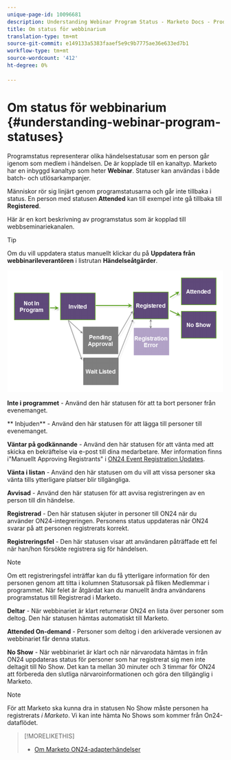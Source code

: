 ```yaml
---
unique-page-id: 10096681
description: Understanding Webinar Program Status - Marketo Docs - Produktdokumentation
title: Om status för webbinarium
translation-type: tm+mt
source-git-commit: e149133a5383faaef5e9c9b7775ae36e633ed7b1
workflow-type: tm+mt
source-wordcount: '412'
ht-degree: 0%

---
```



# Om status för webbinarium {#understanding-webinar-program-statuses}

Programstatus representerar olika händelsestatusar som en person går igenom som medlem i händelsen. De är kopplade till en kanaltyp. Marketo har en inbyggd kanaltyp som heter **Webinar**. Statuser kan användas i både batch- och utlösarkampanjer.

Människor rör sig linjärt genom programstatusarna och går inte tillbaka i status. En person med statusen **Attended** kan till exempel inte gå tillbaka till **Registered**.

Här är en kort beskrivning av programstatus som är kopplad till webbseminariekanalen.

>[!TIP]
>
>Om du vill uppdatera status manuellt klickar du på **Uppdatera från webbinarileverantören** i listrutan **Händelseåtgärder**.

![](assets/image2015-12-17-13-3a52-3a39.png)

**Inte i programmet**  - Använd den här statusen för att ta bort personer från evenemanget.

** Inbjuden** - Använd den här statusen för att lägga till personer till evenemanget.

**Väntar på godkännande**  - Använd den här statusen för att vänta med att skicka en bekräftelse via e-post till dina medarbetare. Mer information finns i&quot;Manuellt Approving Registrants&quot; i [ON24 Event Registration Updates](on24-event-registration-updates.md).

**Vänta i listan**  - Använd den här statusen om du vill att vissa personer ska vänta tills ytterligare platser blir tillgängliga.

**Avvisad**  - Använd den här statusen för att avvisa registreringen av en person till din händelse.

**Registrerad**  - Den här statusen skjuter in personer till ON24 när du använder ON24-integreringen. Personens status uppdateras när ON24 svarar på att personen registrerats korrekt.

**Registreringsfel**  - Den här statusen visar att användaren påträffade ett fel när han/hon försökte registrera sig för händelsen.

>[!NOTE]
>
>Om ett registreringsfel inträffar kan du få ytterligare information för den personen genom att titta i kolumnen Statusorsak på fliken Medlemmar i programmet. När felet är åtgärdat kan du manuellt ändra användarens programstatus till Registrerad i Marketo.

**Deltar** - När webbinariet är klart returnerar ON24 en lista över personer som deltog. Den här statusen hämtas automatiskt till Marketo.

**Attended On-demand**  - Personer som deltog i den arkiverade versionen av webbinariet får denna status.

**No Show** - När webbinariet är klart och när närvarodata hämtas in från ON24 uppdateras status för personer som har registrerat sig men inte deltagit till No Show. Det kan ta mellan 30 minuter och 3 timmar för ON24 att förbereda den slutliga närvaroinformationen och göra den tillgänglig i Marketo.

>[!NOTE]
>
>För att Marketo ska kunna dra in statusen No Show måste personen ha registrerats *i Marketo*. Vi kan inte hämta No Shows som kommer från On24-dataflödet.

>[!MORELIKETHIS]
>
>* [Om Marketo ON24-adapterhändelser](understanding-marketo-on24-adapter-events.md)

>



